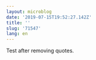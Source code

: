 ```yaml
---
layout: microblog
date: '2019-07-15T19:52:27.142Z'
title: ''
slug: '71547'
lang: en
---
```

Test after removing quotes.
